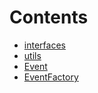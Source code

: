 

# Contents
- [interfaces](/src/interfaces)
- [utils](/src/utils)
- [Event](Event.sol/contract.Event.md)
- [EventFactory](EventFactory.sol/contract.EventFactory.md)
